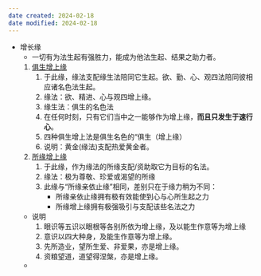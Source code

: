 ```yaml
---
date created: 2024-02-18
date modified: 2024-02-18
---
```

- 增长缘
    - 一切有为法生起有强胜力，能成为他法生起、结果之助力者。
    1. [俱生增上缘](俱生增上缘.md) 
        1. 于此缘，缘法支配缘生法陪同它生起。欲、勤、心、观四法陪同彼相应诸名色法生起。
        2. 缘法：欲、精进、心与观四增上缘。
        3. 缘生法：俱生的名色法
        4. 在任何时刻，只有它们当中之一能够作为增上缘，**而且只发生于速行心**。
        5. 四种俱生增上法是俱生名色的“俱生（增上缘）
        6. 说明：黄金(缘法)支配热爱黄金者。
    2. [所缘增上缘](所缘增上缘.md) 
        1. 于此缘，作为缘法的所缘支配/资助取它为目标的名法。
        2. 缘法：极为尊敬、珍爱或渴望的所缘
        3. 此缘与“所缘亲依止缘”相同，差别只在于缘力稍为不同：
            - 所缘亲依止缘拥有极有效能使到心与心所生起之力
            - 所缘增上缘拥有极强吸引与支配该些名法之力
    - 说明
        1. 眼识等五识以眼根等各别所依为增上缘，及以能生作意等为增上缘
        2. 意识以四大种身，及能生作意等为增上缘。
        3. 先所造业，望所生爱、非爱果，亦是增上缘。
        4. 资粮望道，道望得涅槃，亦是增上缘。
    - 
